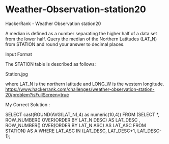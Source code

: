 # Weather-Observation-station20
HackerRank - Weather Observation station20

A median is defined as a number separating the higher half of a data set from the lower half. Query the median of the Northern Latitudes (LAT_N) from STATION and round your answer to  decimal places.

Input Format

The STATION table is described as follows:

Station.jpg

where LAT_N is the northern latitude and LONG_W is the western longitude.
https://www.hackerrank.com/challenges/weather-observation-station-20/problem?isFullScreen=true

My Correct Solution :

SELECT cast(ROUND(AVG(LAT_N),4) as numeric(10,4))
FROM
(SELECT *, ROW_NUMBER() OVER(ORDER BY LAT_N DESC) AS LAT_DESC
        , ROW_NUMBER() OVER(ORDER BY LAT_N ASC) AS LAT_ASC
FROM STATION) AS A
WHERE LAT_ASC IN (LAT_DESC, LAT_DESC+1, LAT_DESC-1);
